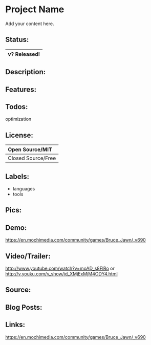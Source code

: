 # Project Name #

Add your content here.


## Status: ##

|v? Released!|
|:-----------|

## Description: ##

## Features: ##

## Todos: ##
optimization

## License: ##

|Open Source/MIT|
|:--------------|
|Closed Source/Free|

## Labels: ##
  * languages
  * tools
## Pics: ##

## Demo: ##
https://en.mochimedia.com/community/games/Bruce_Jawn/_v690

## Video/Trailer: ##
http://www.youtube.com/watch?v=moAD_s8FlRo
or
http://v.youku.com/v_show/id_XMjExMjM4ODY4.html

## Source: ##

## Blog Posts: ##

## Links: ##
https://en.mochimedia.com/community/games/Bruce_Jawn/_v690